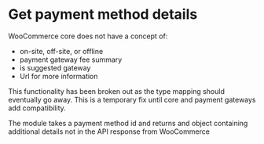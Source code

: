 # Get payment method details

WooCommerce core does not have a concept of:

- on-site, off-site, or offline
- payment gateway fee summary
- is suggested gateway
- Url for more information

This functionality has been broken out as the type mapping should eventually go
away. This is a temporary fix until core and payment gateways add compatibility.

The module takes a payment method id and returns and object containing
additional details not in the API response from WooCommerce
